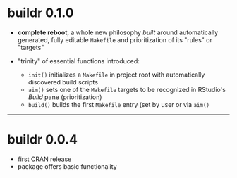 # buildr 0.1.0

-   **complete reboot**, a whole new philosophy *built* around automatically generated, fully editable `Makefile` and prioritization of its "rules" or "targets"

-   "trinity" of essential functions introduced:

    -   `init()` initializes a `Makefile` in project root with automatically discovered build scripts
    -   `aim()` sets one of the `Makefile` targets to be recognized in RStudio's *Build* pane (prioritization)
    -   `build()` builds the first `Makefile` entry (set by user or via `aim()`

------------------------------------------------------------------------

# buildr 0.0.4

-   first CRAN release
-   package offers basic functionality

